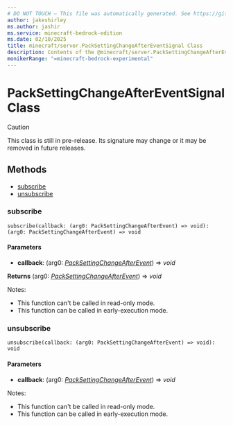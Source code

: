 ```yaml
---
# DO NOT TOUCH — This file was automatically generated. See https://github.com/mojang/minecraftapidocsgenerator to modify descriptions, examples, etc.
author: jakeshirley
ms.author: jashir
ms.service: minecraft-bedrock-edition
ms.date: 02/10/2025
title: minecraft/server.PackSettingChangeAfterEventSignal Class
description: Contents of the @minecraft/server.PackSettingChangeAfterEventSignal class.
monikerRange: "=minecraft-bedrock-experimental"
---
```

# PackSettingChangeAfterEventSignal Class

> [!CAUTION]
> This class is still in pre-release.  Its signature may change or it may be removed in future releases.

## Methods
- [subscribe](#subscribe)
- [unsubscribe](#unsubscribe)

### **subscribe**
`
subscribe(callback: (arg0: PackSettingChangeAfterEvent) => void): (arg0: PackSettingChangeAfterEvent) => void
`

#### **Parameters**
- **callback**: (arg0: [*PackSettingChangeAfterEvent*](PackSettingChangeAfterEvent.md)) => *void*

**Returns** (arg0: [*PackSettingChangeAfterEvent*](PackSettingChangeAfterEvent.md)) => *void*
  
Notes:
- This function can't be called in read-only mode.
- This function can be called in early-execution mode.

### **unsubscribe**
`
unsubscribe(callback: (arg0: PackSettingChangeAfterEvent) => void): void
`

#### **Parameters**
- **callback**: (arg0: [*PackSettingChangeAfterEvent*](PackSettingChangeAfterEvent.md)) => *void*
  
Notes:
- This function can't be called in read-only mode.
- This function can be called in early-execution mode.
